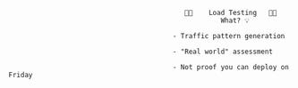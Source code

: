 








                                                󱐋󱐋    Load Testing   󱐋󱐋
                                                         What? 💡

                                             - Traffic pattern generation

                                             - "Real world" assessment

                                             - Not proof you can deploy on Friday
